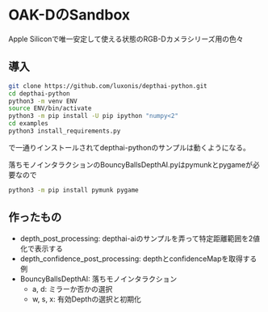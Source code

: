 # OAK-DのSandbox

Apple Siliconで唯一安定して使える状態のRGB-Dカメラシリーズ用の色々

## 導入

```bash
git clone https://github.com/luxonis/depthai-python.git
cd depthai-python
python3 -m venv ENV
source ENV/bin/activate
python3 -m pip install -U pip ipython "numpy<2"
cd examples
python3 install_requirements.py
```

で一通りインストールされてdepthai-pythonのサンプルは動くようになる。

落ちモノインタラクションのBouncyBallsDepthAI.pyはpymunkとpygameが必要なので
```bash
python3 -m pip install pymunk pygame
```

## 作ったもの

* depth_post_processing: depthai-aiのサンプルを弄って特定距離範囲を2値化で表示する
* depth_confidence_post_processing: depthとconfidenceMapを取得する例
* BouncyBallsDepthAI: 落ちモノインタラクション
    * a, d: ミラーか否かの選択
    * w, s, x: 有効Depthの選択と初期化